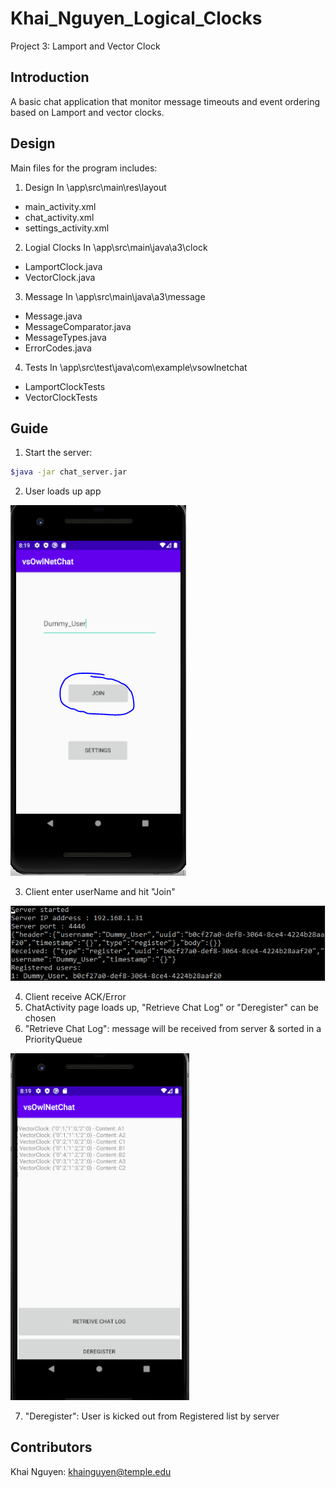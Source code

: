 # Khai_Nguyen_Logical_Clocks
Project 3: Lamport and Vector Clock

## Introduction
A basic chat application that monitor message timeouts and event ordering based on Lamport and vector clocks.

## Design
Main files for the program includes:

1. Design 
In \app\src\main\res\layout
* main_activity.xml
* chat_activity.xml
* settings_activity.xml

2. Logial Clocks
In \app\src\main\java\a3\clock
* LamportClock.java
* VectorClock.java

3. Message
In \app\src\main\java\a3\message
* Message.java
* MessageComparator.java
* MessageTypes.java
* ErrorCodes.java

4. Tests
In \app\src\test\java\com\example\vsowlnetchat
* LamportClockTests
* VectorClockTests

## Guide 

1. Start the server:
```bash
$java -jar chat_server.jar 
```

2. User loads up app

![](images/step_1.PNG)

3. Client enter userName and hit "Join"

![](images/step_2.PNG)

4. Client receive ACK/Error
5. ChatActivity page loads up, "Retrieve Chat Log" or "Deregister" can be chosen
6. "Retrieve Chat Log": message will be received from server & sorted in a PriorityQueue

![](images/step_3.PNG)

7. "Deregister": User is kicked out from Registered list by server


## Contributors
Khai Nguyen: khainguyen@temple.edu
